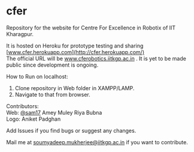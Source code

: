 # cfer
Repository for the website for Centre For Excellence in Robotix of IIT Kharagpur.  

It is hosted on Heroku for prototype testing and sharing [www.cfer.herokuapp.com](http://cfer.herokuapp.com/)  
The official URL will be www.cferobotics.iitkgp.ac.in . It is yet to be made public since development is ongoing.


How to Run on localhost:  
1. Clone repository in Web folder in XAMPP/LAMP.  
2. Navigate to that from browser.  


Contributors:  
	Web: [@sam17](https://github.com/sam17) Amey Muley Riya Bubna  
	Logo: Aniket Padghan
	
Add Issues if you find bugs or suggest any changes.

Mail me at soumyadeep.mukherjee@iitkgp.ac.in if you want to contribute.

